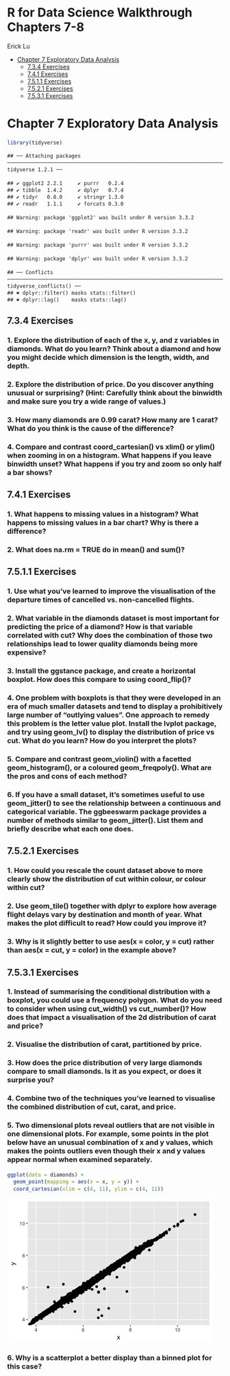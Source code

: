 R for Data Science Walkthrough Chapters 7-8
================
Erick Lu

-   [Chapter 7 Exploratory Data Analysis](#chapter-7-exploratory-data-analysis)
    -   [7.3.4 Exercises](#exercises)
    -   [7.4.1 Exercises](#exercises-1)
    -   [7.5.1.1 Exercises](#exercises-2)
    -   [7.5.2.1 Exercises](#exercises-3)
    -   [7.5.3.1 Exercises](#exercises-4)

Chapter 7 Exploratory Data Analysis
===================================

``` r
library(tidyverse)
```

    ## ── Attaching packages ─────────────────────────────────────────────────────────────────────────────────────────── tidyverse 1.2.1 ──

    ## ✔ ggplot2 2.2.1     ✔ purrr   0.2.4
    ## ✔ tibble  1.4.2     ✔ dplyr   0.7.4
    ## ✔ tidyr   0.8.0     ✔ stringr 1.3.0
    ## ✔ readr   1.1.1     ✔ forcats 0.3.0

    ## Warning: package 'ggplot2' was built under R version 3.3.2

    ## Warning: package 'readr' was built under R version 3.3.2

    ## Warning: package 'purrr' was built under R version 3.3.2

    ## Warning: package 'dplyr' was built under R version 3.3.2

    ## ── Conflicts ────────────────────────────────────────────────────────────────────────────────────────────── tidyverse_conflicts() ──
    ## ✖ dplyr::filter() masks stats::filter()
    ## ✖ dplyr::lag()    masks stats::lag()

7.3.4 Exercises
---------------

### 1. Explore the distribution of each of the x, y, and z variables in diamonds. What do you learn? Think about a diamond and how you might decide which dimension is the length, width, and depth.

### 2. Explore the distribution of price. Do you discover anything unusual or surprising? (Hint: Carefully think about the binwidth and make sure you try a wide range of values.)

### 3. How many diamonds are 0.99 carat? How many are 1 carat? What do you think is the cause of the difference?

### 4. Compare and contrast coord\_cartesian() vs xlim() or ylim() when zooming in on a histogram. What happens if you leave binwidth unset? What happens if you try and zoom so only half a bar shows?

7.4.1 Exercises
---------------

### 1. What happens to missing values in a histogram? What happens to missing values in a bar chart? Why is there a difference?

### 2. What does na.rm = TRUE do in mean() and sum()?

7.5.1.1 Exercises
-----------------

### 1. Use what you’ve learned to improve the visualisation of the departure times of cancelled vs. non-cancelled flights.

### 2. What variable in the diamonds dataset is most important for predicting the price of a diamond? How is that variable correlated with cut? Why does the combination of those two relationships lead to lower quality diamonds being more expensive?

### 3. Install the ggstance package, and create a horizontal boxplot. How does this compare to using coord\_flip()?

### 4. One problem with boxplots is that they were developed in an era of much smaller datasets and tend to display a prohibitively large number of “outlying values”. One approach to remedy this problem is the letter value plot. Install the lvplot package, and try using geom\_lv() to display the distribution of price vs cut. What do you learn? How do you interpret the plots?

### 5. Compare and contrast geom\_violin() with a facetted geom\_histogram(), or a coloured geom\_freqpoly(). What are the pros and cons of each method?

### 6. If you have a small dataset, it’s sometimes useful to use geom\_jitter() to see the relationship between a continuous and categorical variable. The ggbeeswarm package provides a number of methods similar to geom\_jitter(). List them and briefly describe what each one does.

7.5.2.1 Exercises
-----------------

### 1. How could you rescale the count dataset above to more clearly show the distribution of cut within colour, or colour within cut?

### 2. Use geom\_tile() together with dplyr to explore how average flight delays vary by destination and month of year. What makes the plot difficult to read? How could you improve it?

### 3. Why is it slightly better to use aes(x = color, y = cut) rather than aes(x = cut, y = color) in the example above?

7.5.3.1 Exercises
-----------------

### 1. Instead of summarising the conditional distribution with a boxplot, you could use a frequency polygon. What do you need to consider when using cut\_width() vs cut\_number()? How does that impact a visualisation of the 2d distribution of carat and price?

### 2. Visualise the distribution of carat, partitioned by price.

### 3. How does the price distribution of very large diamonds compare to small diamonds. Is it as you expect, or does it surprise you?

### 4. Combine two of the techniques you’ve learned to visualise the combined distribution of cut, carat, and price.

### 5. Two dimensional plots reveal outliers that are not visible in one dimensional plots. For example, some points in the plot below have an unusual combination of x and y values, which makes the points outliers even though their x and y values appear normal when examined separately.

``` r
ggplot(data = diamonds) +
  geom_point(mapping = aes(x = x, y = y)) +
  coord_cartesian(xlim = c(4, 11), ylim = c(4, 11))
```

![](r4ds_chapters7-8_walkthrough_files/figure-markdown_github/unnamed-chunk-2-1.png)

### 6. Why is a scatterplot a better display than a binned plot for this case?
